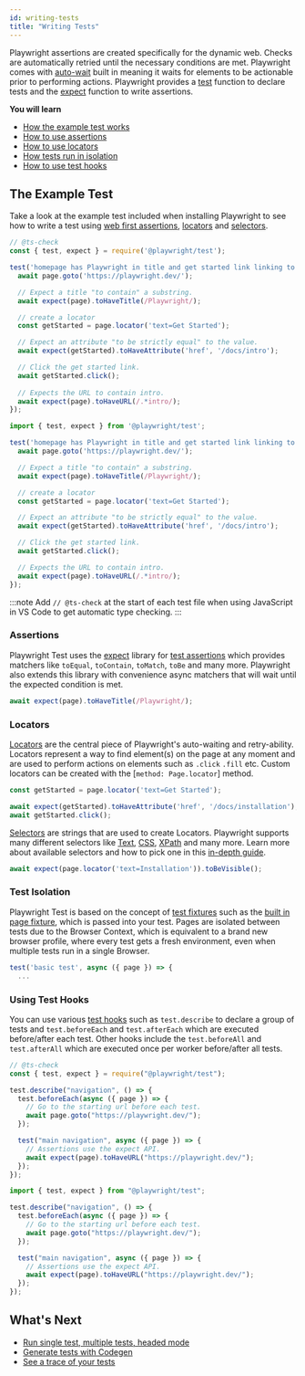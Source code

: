 ```yaml
---
id: writing-tests
title: "Writing Tests"
---
```


Playwright assertions are created specifically for the dynamic web. Checks are automatically retried until the necessary conditions are met. Playwright comes with [auto-wait](./actionability.md) built in meaning it waits for elements to be actionable prior to performing actions. Playwright provides a [test](./api/class-test.md) function to declare tests and the [expect](https://jestjs.io/docs/expect) function to write assertions.

**You will learn**

- [How the example test works](/writing-tests.md#the-example-test)
- [How to use assertions](/writing-tests.md#assertions)
- [How to use locators](/writing-tests.md#locators)
- [How tests run in isolation](/writing-tests.md#test-isolation)
- [How to use test hooks](/writing-tests.md#using-test-hooks)

## The Example Test

Take a look at the example test included when installing Playwright to see how to write a test using [web first assertions](/test-assertions.md), [locators](/locators.md) and [selectors](/selectors.md).

```js tab=js-js
// @ts-check
const { test, expect } = require('@playwright/test');

test('homepage has Playwright in title and get started link linking to the intro page', async ({ page }) => {
  await page.goto('https://playwright.dev/');

  // Expect a title "to contain" a substring.
  await expect(page).toHaveTitle(/Playwright/);

  // create a locator
  const getStarted = page.locator('text=Get Started');

  // Expect an attribute "to be strictly equal" to the value.
  await expect(getStarted).toHaveAttribute('href', '/docs/intro');

  // Click the get started link.
  await getStarted.click();
 
  // Expects the URL to contain intro.
  await expect(page).toHaveURL(/.*intro/);
});
```

```js tab=js-ts
import { test, expect } from '@playwright/test';

test('homepage has Playwright in title and get started link linking to the intro page', async ({ page }) => {
  await page.goto('https://playwright.dev/');

  // Expect a title "to contain" a substring.
  await expect(page).toHaveTitle(/Playwright/);

  // create a locator
  const getStarted = page.locator('text=Get Started');

  // Expect an attribute "to be strictly equal" to the value.
  await expect(getStarted).toHaveAttribute('href', '/docs/intro');

  // Click the get started link.
  await getStarted.click();

  // Expects the URL to contain intro.
  await expect(page).toHaveURL(/.*intro/);
});
```

:::note
Add `// @ts-check` at the start of each test file when using JavaScript in VS Code to get automatic type checking.
:::

### Assertions

Playwright Test uses the [expect](https://jestjs.io/docs/expect) library for [test assertions](./test-assertions.md) which provides matchers like `toEqual`, `toContain`, `toMatch`, `toBe` and many more. Playwright also extends this library with convenience async matchers that will wait until the expected condition is met.

```js
await expect(page).toHaveTitle(/Playwright/);
```


### Locators

[Locators](./locators.md) are the central piece of Playwright's auto-waiting and retry-ability. Locators represent a way to find element(s) on the page at any moment and are used to perform actions on elements such as `.click` `.fill` etc. Custom locators can be created with the [`method: Page.locator`] method.

```js
const getStarted = page.locator('text=Get Started');

await expect(getStarted).toHaveAttribute('href', '/docs/installation');
await getStarted.click();
```

[Selectors](./selectors.md) are strings that are used to create Locators. Playwright supports many different selectors like [Text](./selectors.md#text-selector), [CSS](./selectors.md#css-selector), [XPath](./selectors.md#xpath-selectors) and many more. Learn more about available selectors and how to pick one in this [in-depth guide](./selectors.md).


```js
await expect(page.locator('text=Installation')).toBeVisible();
```


### Test Isolation

Playwright Test is based on the concept of [test fixtures](./test-fixtures.md) such as the [built in page fixture](./test-fixtures#built-in-fixtures), which is passed into your test. Pages are isolated between tests due to the Browser Context, which is equivalent to a brand new browser profile, where every test gets a fresh environment, even when multiple tests run in a single Browser.

```js
test('basic test', async ({ page }) => {
  ...
```

### Using Test Hooks

You can use various [test hooks](./api/class-test.md) such as `test.describe` to declare a group of tests and `test.beforeEach` and `test.afterEach` which are executed before/after each test. Other hooks include the `test.beforeAll` and `test.afterAll` which are executed once per worker before/after all tests.

```js tab=js-js
// @ts-check
const { test, expect } = require("@playwright/test");

test.describe("navigation", () => {
  test.beforeEach(async ({ page }) => {
    // Go to the starting url before each test.
    await page.goto("https://playwright.dev/");
  });

  test("main navigation", async ({ page }) => {
    // Assertions use the expect API.
    await expect(page).toHaveURL("https://playwright.dev/");
  });
});
```

```js tab=js-ts
import { test, expect } from "@playwright/test";

test.describe("navigation", () => {
  test.beforeEach(async ({ page }) => {
    // Go to the starting url before each test.
    await page.goto("https://playwright.dev/");
  });

  test("main navigation", async ({ page }) => {
    // Assertions use the expect API.
    await expect(page).toHaveURL("https://playwright.dev/");
  });
});
```

## What's Next

- [Run single test, multiple tests, headed mode](./running-tests.md)
- [Generate tests with Codegen](./codegen-intro.md)
- [See a trace of your tests](./trace-viewer-intro.md)